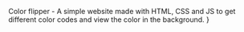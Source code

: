
Color flipper -
A simple website made with HTML, CSS and JS to get different color codes and view the color in the background. }
